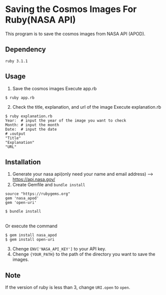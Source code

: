 # Saving the Cosmos Images For Ruby(NASA API)
This program is to save the cosmos images from NASA API (APOD).

## Dependency
`ruby 3.1.1`

## Usage
1. Save the cosmos images
Execute app.rb
```
$ ruby app.rb
```
2. Check the title, explanation, and url of the image
Execute explanation.rb
```
$ ruby explanation.rb
Year:  # input the year of the image you want to check
Month: # input the month
Date:  # input the date
# ↓output
"Title"
"Explanation"
"URL"
```
  
## Installation
1. Generate your nasa api(only need your name and email address) --> https://api.nasa.gov/
2. Create Gemfile and `bundle install`
  ```ruby:Gemfile
  source "https://rubygems.org"
  gem 'nasa_apod'
  gem 'open-uri'
  ```
  ```
  $ bundle install
  ```
  <br>Or execute the command<br>
  ```
  $ gem install nasa_apod
  $ gem install open-uri
  ```
3. Chenge `ENV['NASA_API_KEY']` to your API key.
4. Chenge `{YOUR_PATH}` to the path of the directory you want to save the images.

## Note
If the version of ruby is less than 3, change `URI.open` to `open`.
